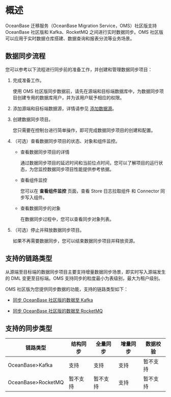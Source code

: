 # 概述

OceanBase 迁移服务（OceanBase Migration Service，OMS）社区版支持 OceanBase 社区版和 Kafka、RocketMQ 之间进行实时数据同步。OMS 社区版可以应用于实时数据仓库搭建、数据查询和报表分流等业务场景。

## 数据同步流程

您可以参考以下流程进行同步前的准备工作，并创建和管理数据同步项目：

1. 完成准备工作。

   使用 OMS 社区版同步数据前，请先在源端和目标端数据库中，为数据同步项目创建专用的数据库用户，并为该用户赋予相应的权限。

2. 添加源端和目标端数据源，详情请参见 [添加数据源](../4.manage-data-sources/1.add-a-data-source/1.add-an-oceanbase-ce-data-source.md)。

3. 创建数据同步项目。

   您只需要在控制台进行简单操作，即可完成数据同步项目的创建和配置。

4. （可选）查看数据同步项目的状态、对象和组件监控。

   * 查看数据同步项目的详情

      通过数据同步项目的延迟时间和当前位点时间，您可以了解项目的运行状态，为您监控数据同步项目性能提供参考依据。

   * 查看组件监控

      您可以在 **查看组件监控** 页面，查看 Store 日志拉取组件 和 Connector 同步写入组件。

   * 查看数据同步的对象

      在数据同步过程中，您可以查看同步对象列表。

5. （可选）停止并释放数据同步项目。

    如果不再需要数据同步，您可以结束数据同步项目并释放资源。

## 支持的链路类型

从源端至目标端的数据同步项目主要支持增量数据同步场景，即实时写入源端发生的 DML 变更至目标端。OMS 支持同步的粒度最小为表级别，最大为租户级别。

OMS 社区版为您提供同步数据的功能，支持的链路类型如下：

* [同步 OceanBase 社区版的数据至 Kafka](../3.data-synchronization/3.create-a-synchronization-project/1.create-a-sync-project-from-oceanbase-to-Kafka.md)
  
* [同步 OceanBase 社区版的数据至 RocketMQ](../3.data-synchronization/3.create-a-synchronization-project/2.create-a-sync-project-from-oceanbase-to-rocketmq.md)

## 支持的同步类型

|链路类型|结构同步|全量同步|增量同步|数据校验|
|---|---|---|---|---|
|OceanBase>Kafka|支持|支持|支持|暂不支持|
|OceanBase>RocketMQ|暂不支持|暂不支持|支持|暂不支持|
